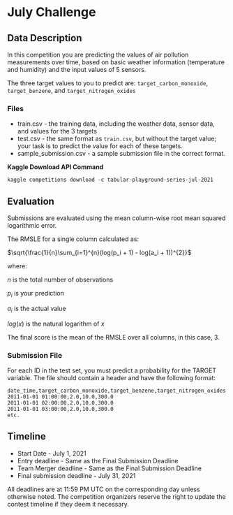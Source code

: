# July Challenge

## Data Description

In this competition you are predicting the values of air pollution measurements over time, based on basic weather information (temperature and humidity) and the input values of 5 sensors.

The three target values to you to predict are: `target_carbon_monoxide`, `target_benzene`, and `target_nitrogen_oxides`

### Files

* train.csv - the training data, including the weather data, sensor data, and values for the 3 targets
* test.csv - the same format as `train.csv`, but without the target value; your task is to predict the value for each of these targets.
* sample_submission.csv - a sample submission file in the correct format.

**Kaggle Download API Command**

`kaggle competitions download -c tabular-playground-series-jul-2021`

## Evaluation

Submissions are evaluated using the mean column-wise root mean squared logarithmic error.

The RMSLE for a single column calculated as:

$\sqrt{\frac{1}{n}\sum_{i=1}^{n}(log(p_i + 1) - log(a_i + 1))^{2}}$

where:

$n$ is the total number of observations

$p_i$ is your prediction

$a_i$ is the actual value

$log(x)$ is the natural logarithm of $x$

The final score is the mean of the RMSLE over all columns, in this case, 3.

### Submission File
For each ID in the test set, you must predict a probability for the TARGET variable. The file should contain a header and have the following format:

```
date_time,target_carbon_monoxide,target_benzene,target_nitrogen_oxides
2011-01-01 01:00:00,2.0,10.0,300.0
2011-01-01 02:00:00,2.0,10.0,300.0
2011-01-01 03:00:00,2.0,10.0,300.0
etc.
```

## Timeline

* Start Date - July 1, 2021
* Entry deadline - Same as the Final Submission Deadline
* Team Merger deadline - Same as the Final Submission Deadline
* Final submission deadline - July 31, 2021

All deadlines are at 11:59 PM UTC on the corresponding day unless otherwise noted. The competition organizers reserve the right to update the contest timeline if they deem it necessary.